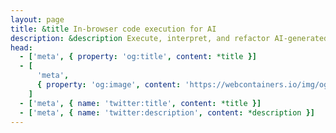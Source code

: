 ```yaml
---
layout: page
title: &title In-browser code execution for AI
description: &description Execute, interpret, and refactor AI-generated code directly in the browser, a secure, sandboxed environment with zero latency, zero compute costs, and zero virtual machines.
head:
  - ['meta', { property: 'og:title', content: *title }]
  - [
      'meta',
      { property: 'og:image', content: 'https://webcontainers.io/img/og/ai.png' },
    ]
  - ['meta', { name: 'twitter:title', content: *title }]
  - ['meta', { name: 'twitter:description', content: *description }]
---
```


<script setup lang="ts">
import AiPage from '@theme/components/Ai.vue';
import { footerSections } from '@theme/data/links';
</script>

<AiPage :footerSections="footerSections" />
